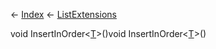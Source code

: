 ← [Index](Api-Index) ← [ListExtensions](System.Collections.Generic.ListExtensions)

void InsertInOrder<T><[T]()>()void InsertInOrder<T><[T]()>()